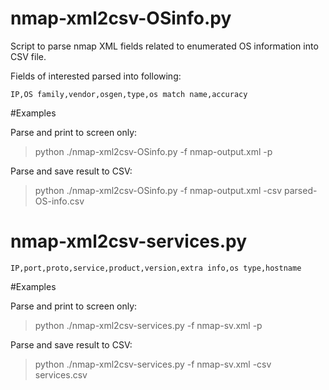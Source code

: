 # nmap-xml2csv-OSinfo.py
Script to parse nmap XML fields related to enumerated OS information into CSV file.

Fields of interested parsed into following:

`IP,OS family,vendor,osgen,type,os match name,accuracy`


#Examples

Parse and print to screen only:
>python ./nmap-xml2csv-OSinfo.py -f nmap-output.xml -p

Parse and save result to CSV:
>python ./nmap-xml2csv-OSinfo.py -f nmap-output.xml -csv parsed-OS-info.csv

# nmap-xml2csv-services.py

`IP,port,proto,service,product,version,extra info,os type,hostname`

#Examples

Parse and print to screen only:
>python ./nmap-xml2csv-services.py -f nmap-sv.xml -p

Parse and save result to CSV:
>python ./nmap-xml2csv-services.py -f nmap-sv.xml -csv services.csv


